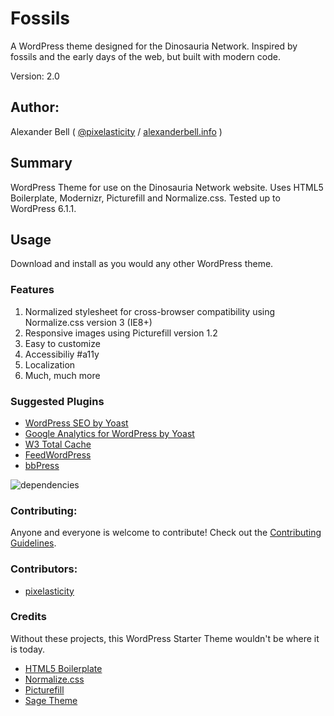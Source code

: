 # Fossils

A WordPress theme designed for the Dinosauria Network. Inspired by fossils and the early days of the web, but built with modern code.

Version: 2.0

## Author:

Alexander Bell ( [@pixelasticity](http://twitter.com/pixelasticity) / [alexanderbell.info](https://alexanderbell.info) )

## Summary

WordPress Theme for use on the Dinosauria Network website. Uses HTML5 Boilerplate, Modernizr, Picturefill and Normalize.css. Tested up to WordPress 6.1.1.

## Usage

Download and install as you would any other WordPress theme.

### Features

1. Normalized stylesheet for cross-browser compatibility using Normalize.css version 3 (IE8+)
2. Responsive images using Picturefill version 1.2
3. Easy to customize
4. Accessibiliy #a11y
5. Localization
6. Much, much more

### Suggested Plugins

* [WordPress SEO by Yoast](http://wordpress.org/extend/plugins/wordpress-seo/)
* [Google Analytics for WordPress by Yoast](http://wordpress.org/extend/plugins/google-analytics-for-wordpress/)
* [W3 Total Cache](http://wordpress.org/extend/plugins/w3-total-cache/)
* [FeedWordPress](https://wordpress.org/plugins/feedwordpress/)
* [bbPress](https://wordpress.org/plugins/bbpress/)

![dependencies](https://david-dm.org/mattbanks/WordPress-Starter-Theme.png)

### Contributing:

Anyone and everyone is welcome to contribute! Check out the [Contributing Guidelines](CONTRIBUTING.md).

### Contributors:

- [pixelasticity](https://github.com/pixelasticity)

### Credits

Without these projects, this WordPress Starter Theme wouldn't be where it is today.

* [HTML5 Boilerplate](http://html5boilerplate.com)
* [Normalize.css](http://necolas.github.com/normalize.css)
* [Picturefill](https://github.com/scottjehl/picturefill/blob/1.2)
* [Sage Theme](https://github.com/roots/sage/)
